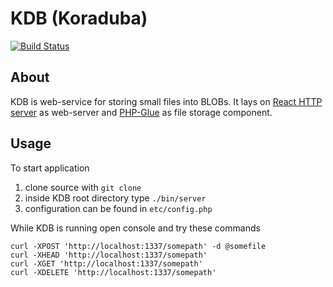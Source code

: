 # KDB (Koraduba) #
[![Build Status](https://travis-ci.org/iborodikhin/kdb.png?branch=master)](https://travis-ci.org/iborodikhin/kdb)

## About ##

KDB is web-service for storing small files into BLOBs. It lays on [React HTTP server](https://github.com/reactphp/http)
as web-server and [PHP-Glue](https://github.com/iborodikhin/php-glue) as file storage component.

## Usage ##

To start application

1. clone source with `git clone`
2. inside KDB root directory type `./bin/server`
3. configuration can be found in `etc/config.php`

While KDB is running open console and try these commands

```
curl -XPOST 'http://localhost:1337/somepath' -d @somefile
curl -XHEAD 'http://localhost:1337/somepath'
curl -XGET 'http://localhost:1337/somepath'
curl -XDELETE 'http://localhost:1337/somepath'
```
